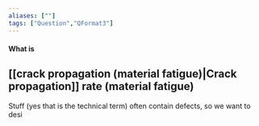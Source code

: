 ```yaml
---
aliases: [""]
tags: ["Question","QFormat3"]
---
```


#### What is
## [[crack propagation (material fatigue)|Crack propagation]] rate (material fatigue)

Stuff (yes that is the technical term) often contain defects, so we want to desi
